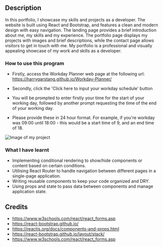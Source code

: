 
## Description 
In this portfolio, I showcase my skills and projects as a developer. The website is built using React and Bootstrap, and features a clean and modern design with easy navigation. The landing page provides a brief introduction about me, my skills and my experience. The portfolio page displays my projects with images and brief descriptions, while the contact page allows visitors to get in touch with me. My portfolio is a professional and visually appealing showcase of my work and skills as a developer.

### How to use this program 

* Firstly, access the Workday Planner web page at the following url: https://harrygarstang.github.io/Workday-Planner/

* Secondly, click the 'Click here to input your workday schedule' button 

* You will be prompted to enter firstly your time for the start of your working day, followed by another prompt requesting the time of the end of your working day. 

* Please provide these in 24 hour format. For example, if you're workday was 09:00 until 18:00 - this would be a start time of 9, and an end time of 18. 

![Image of my project](./images/workdayscheduler.png)


### What I have learnt 

* Implementing conditional rendering to show/hide components or content based on certain conditions.
* Utilising React Router to handle navigation between different pages in a single-page application.
* Writing reusable components to keep your code organized and DRY.
* Using props and state to pass data between components and manage application state.

## Credits 
* https://www.w3schools.com/react/react_forms.asp
* https://react-bootstrap.github.io/
* https://reactjs.org/docs/components-and-props.html
* https://react-bootstrap.github.io/layout/stack/
* https://www.w3schools.com/react/react_forms.asp





